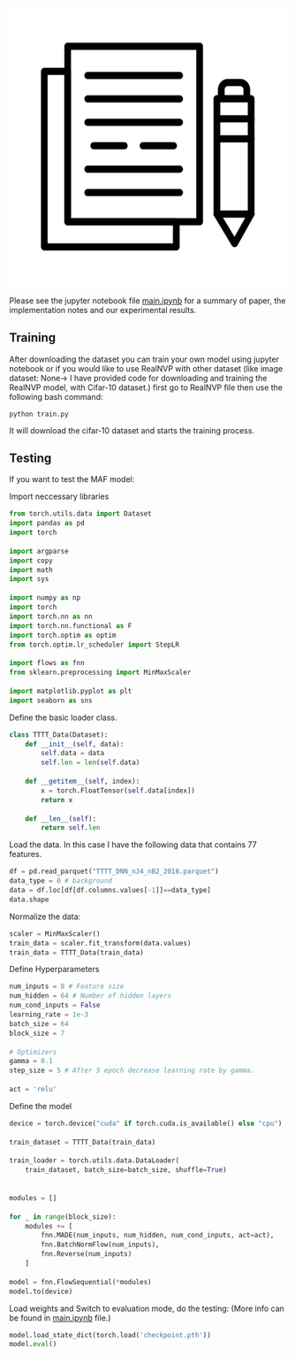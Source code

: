 <div align="center">
  <img src="images/doc.png">
</div>

Please see the jupyter notebook file [main.ipynb](main.ipynb) for a summary of paper, the implementation notes and our experimental results.

## Training

After downloading the dataset you can train your own model using jupyter notebook or if you would like to use RealNVP with other dataset (like image dataset: None-> I have provided code for downloading and training the RealNVP model, with Cifar-10 dataset.) first go to RealNVP file then use the following bash command:

```
python train.py
```

It will download the cifar-10 dataset and starts the training process.

## Testing

If you want to test the MAF model:


Import neccessary libraries
```python
from torch.utils.data import Dataset
import pandas as pd
import torch

import argparse
import copy
import math
import sys

import numpy as np
import torch
import torch.nn as nn
import torch.nn.functional as F
import torch.optim as optim
from torch.optim.lr_scheduler import StepLR

import flows as fnn
from sklearn.preprocessing import MinMaxScaler

import matplotlib.pyplot as plt
import seaborn as sns
```

Define the basic loader class.

```python
class TTTT_Data(Dataset):
    def __init__(self, data):
        self.data = data
        self.len = len(self.data)
    
    def __getitem__(self, index):
        x = torch.FloatTensor(self.data[index])
        return x
    
    def __len__(self):
        return self.len
```

Load the data. In this case I have the following data that contains 77 features.

```python
df = pd.read_parquet("TTTT_DNN_nJ4_nB2_2018.parquet")
data_type = 0 # background
data = df.loc[df[df.columns.values[-1]]==data_type]
data.shape
```

Normalize the data:

```python
scaler = MinMaxScaler()
train_data = scaler.fit_transform(data.values)
train_data = TTTT_Data(train_data)
```


Define Hyperparameters

```python
num_inputs = 8 # Feature size
num_hidden = 64 # Number of hidden layers
num_cond_inputs = False
learning_rate = 1e-3
batch_size = 64
block_size = 7

# Optimizers
gamma = 0.1
step_size = 5 # After 5 epoch decrease learning rate by gamma.

act = 'relu'

```

Define the model

```python
device = torch.device("cuda" if torch.cuda.is_available() else "cpu")

train_dataset = TTTT_Data(train_data)

train_loader = torch.utils.data.DataLoader(
    train_dataset, batch_size=batch_size, shuffle=True)


modules = []

for _ in range(block_size):
    modules += [
        fnn.MADE(num_inputs, num_hidden, num_cond_inputs, act=act),
        fnn.BatchNormFlow(num_inputs),
        fnn.Reverse(num_inputs)
    ]

model = fnn.FlowSequential(*modules)
model.to(device)
```

Load weights and Switch to evaluation mode, do the testing: (More info can be found in [main.ipynb](main.ipynb) file.)

```python
model.load_state_dict(torch.load('checkpoint.pth'))
model.eval()
```
